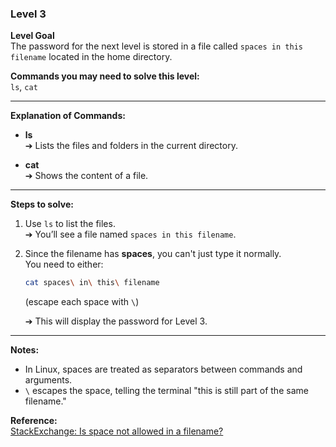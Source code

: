 ### Level 3

**Level Goal**  
The password for the next level is stored in a file called `spaces in this filename` located in the home directory.

**Commands you may need to solve this level:**  
`ls`, `cat`

---

**Explanation of Commands:**

- **ls**  
  ➔ Lists the files and folders in the current directory.

- **cat**  
  ➔ Shows the content of a file.

---

**Steps to solve:**

1. Use `ls` to list the files.  
   ➔ You’ll see a file named `spaces in this filename`.
2. Since the filename has **spaces**, you can't just type it normally.  
   You need to either:
   
   ```bash
   cat spaces\ in\ this\ filename
   ```
   (escape each space with `\`)

   ➔ This will display the password for Level 3.

---

**Notes:**  
- In Linux, spaces are treated as separators between commands and arguments.
- `\` escapes the space, telling the terminal "this is still part of the same filename."

**Reference:**  
[StackExchange: Is space not allowed in a filename?](https://unix.stackexchange.com/questions/148043/is-space-not-allowed-in-a-filename)

